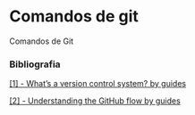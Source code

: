 # Comandos de git

Comandos de Git


### Bibliografia

[[1] - What’s a version control system? by guides](https://guides.github.com/introduction/git-handbook/)

[[2] - Understanding the GitHub flow by guides](https://guides.github.com/introduction/flow/)